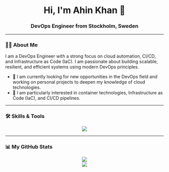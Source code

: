 <div align="center">
  <h1>Hi, I'm Ahin Khan 👋</h1>
  <h3>DevOps Engineer from Stockholm, Sweden</h3>
</div>

---

### 👨‍💻 About Me

I am a DevOps Engineer with a strong focus on cloud automation, CI/CD, and Infrastructure as Code (IaC). I am passionate about building scalable, resilient, and efficient systems using modern DevOps principles.

- 🔭 I am currently looking for new opportunities in the DevOps field and working on personal projects to deepen my knowledge of cloud technologies.
- 🌱 I am particularly interested in container technologies, Infrastructure as Code (IaC), and CI/CD pipelines.

---

### 🛠️ Skills & Tools

<p align="center">
  <a href="https://skillicons.dev">
    <img src="https://skillicons.dev/icons?i=linux,azure,terraform,ansible,docker,kubernetes,githubactions,gitlab,git,python,cs,bash,powershell,prometheus,grafana,postgres,mysql&theme=dark" />
  </a>
</p>

---

### 📊 My GitHub Stats

<p align="center">
    <img align="center" src="https://github-readme-stats.vercel.app/api?username=f-eighty7&show_icons=true&theme=tokyonight&rank_icon=github" />
  <br/>
    <img align="center" src="https://github-readme-stats.vercel.app/api/top-langs/?username=f-eighty7&layout=compact&theme=tokyonight" />
</p>
